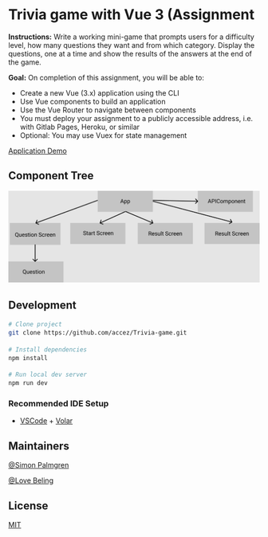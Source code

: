 # Trivia game with Vue 3 (Assignment 

**Instructions:** Write a working mini-game that prompts users for a difficulty level, how many questions they want and from which category. Display the questions, one at a time and show the results of the answers at the end of the game.

**Goal:** On completion of this assignment, you will be able to: 

- Create a new Vue (3.x) application using the CLI
- Use Vue components to build an application
- Use the Vue Router to navigate between components
- You must deploy your assignment to a publicly accessible address, i.e. with Gitlab Pages, Heroku, or similar
 - Optional: You may use Vuex for state management

[Application Demo](https://glacial-journey-04728.herokuapp.com/)

## Component Tree
![Screenshot](component-tree.png)


## Development

```bash
# Clone project
git clone https://github.com/accez/Trivia-game.git

# Install dependencies
npm install

# Run local dev server
npm run dev
```
### Recommended IDE Setup
- [VSCode](https://code.visualstudio.com/) + [Volar](https://marketplace.visualstudio.com/items?itemName=johnsoncodehk.volar)

## Maintainers
[@Simon Palmgren](https://github.com/accez)

[@Love Beling](https://github.com/mikaellove)

## License
[MIT](https://choosealicense.com/licenses/mit/)
